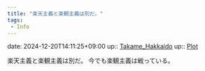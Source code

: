 ```yaml
---
title: "楽天主義と楽観主義は別だ。"
tags:
 - Info
---
```


date: 2024-12-20T14:11:25+09:00
up:: [Takame_Hakkaido](Bar/Novel/Nacaria/Takame_Hakkaido.md)
up:: [Plot](Bar/Novel/Chaos/Plot.md)

楽天主義と楽観主義は別だ。
今でも楽観主義は戦っている。